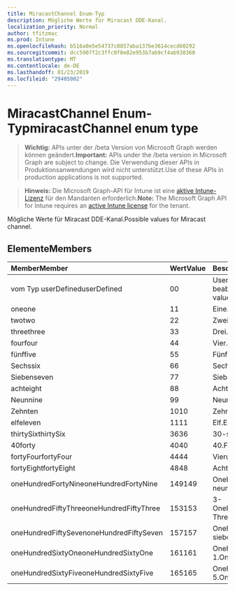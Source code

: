 ```yaml
---
title: MiracastChannel Enum-Typ
description: Mögliche Werte für Miracast DDE-Kanal.
localization_priority: Normal
author: tfitzmac
ms.prod: Intune
ms.openlocfilehash: b516a0e5e54737c0857aba137be3614cecd60292
ms.sourcegitcommit: dcc5907f2c3ffc0f0e82e953b7ab9cf4ab938360
ms.translationtype: MT
ms.contentlocale: de-DE
ms.lasthandoff: 01/23/2019
ms.locfileid: "29405002"
---
```

# <a name="miracastchannel-enum-type"></a><span data-ttu-id="039b9-103">MiracastChannel Enum-Typ</span><span class="sxs-lookup"><span data-stu-id="039b9-103">miracastChannel enum type</span></span>

> <span data-ttu-id="039b9-104">**Wichtig:** APIs unter der /beta Version von Microsoft Graph werden können geändert.</span><span class="sxs-lookup"><span data-stu-id="039b9-104">**Important:** APIs under the /beta version in Microsoft Graph are subject to change.</span></span> <span data-ttu-id="039b9-105">Die Verwendung dieser APIs in Produktionsanwendungen wird nicht unterstützt.</span><span class="sxs-lookup"><span data-stu-id="039b9-105">Use of these APIs in production applications is not supported.</span></span>

> <span data-ttu-id="039b9-106">**Hinweis:** Die Microsoft Graph-API für Intune ist eine [aktive Intune-Lizenz](https://go.microsoft.com/fwlink/?linkid=839381) für den Mandanten erforderlich.</span><span class="sxs-lookup"><span data-stu-id="039b9-106">**Note:** The Microsoft Graph API for Intune requires an [active Intune license](https://go.microsoft.com/fwlink/?linkid=839381) for the tenant.</span></span>

<span data-ttu-id="039b9-107">Mögliche Werte für Miracast DDE-Kanal.</span><span class="sxs-lookup"><span data-stu-id="039b9-107">Possible values for Miracast channel.</span></span>

## <a name="members"></a><span data-ttu-id="039b9-108">Elemente</span><span class="sxs-lookup"><span data-stu-id="039b9-108">Members</span></span>
|<span data-ttu-id="039b9-109">Member</span><span class="sxs-lookup"><span data-stu-id="039b9-109">Member</span></span>|<span data-ttu-id="039b9-110">Wert</span><span class="sxs-lookup"><span data-stu-id="039b9-110">Value</span></span>|<span data-ttu-id="039b9-111">Beschreibung</span><span class="sxs-lookup"><span data-stu-id="039b9-111">Description</span></span>|
|:---|:---|:---|
|<span data-ttu-id="039b9-112">vom Typ userDefined</span><span class="sxs-lookup"><span data-stu-id="039b9-112">userDefined</span></span>|<span data-ttu-id="039b9-113">0</span><span class="sxs-lookup"><span data-stu-id="039b9-113">0</span></span>|<span data-ttu-id="039b9-114">User-Defined, Standardwert, keine beabsichtigt.</span><span class="sxs-lookup"><span data-stu-id="039b9-114">User Defined, default value, no intent.</span></span>|
|<span data-ttu-id="039b9-115">one</span><span class="sxs-lookup"><span data-stu-id="039b9-115">one</span></span>|<span data-ttu-id="039b9-116">1</span><span class="sxs-lookup"><span data-stu-id="039b9-116">1</span></span>|<span data-ttu-id="039b9-117">Eine.</span><span class="sxs-lookup"><span data-stu-id="039b9-117">One.</span></span>|
|<span data-ttu-id="039b9-118">two</span><span class="sxs-lookup"><span data-stu-id="039b9-118">two</span></span>|<span data-ttu-id="039b9-119">2</span><span class="sxs-lookup"><span data-stu-id="039b9-119">2</span></span>|<span data-ttu-id="039b9-120">Zwei.</span><span class="sxs-lookup"><span data-stu-id="039b9-120">Two.</span></span>|
|<span data-ttu-id="039b9-121">three</span><span class="sxs-lookup"><span data-stu-id="039b9-121">three</span></span>|<span data-ttu-id="039b9-122">3</span><span class="sxs-lookup"><span data-stu-id="039b9-122">3</span></span>|<span data-ttu-id="039b9-123">Drei.</span><span class="sxs-lookup"><span data-stu-id="039b9-123">Three.</span></span>|
|<span data-ttu-id="039b9-124">four</span><span class="sxs-lookup"><span data-stu-id="039b9-124">four</span></span>|<span data-ttu-id="039b9-125">4</span><span class="sxs-lookup"><span data-stu-id="039b9-125">4</span></span>|<span data-ttu-id="039b9-126">Vier.</span><span class="sxs-lookup"><span data-stu-id="039b9-126">Four.</span></span>|
|<span data-ttu-id="039b9-127">fünf</span><span class="sxs-lookup"><span data-stu-id="039b9-127">five</span></span>|<span data-ttu-id="039b9-128">5</span><span class="sxs-lookup"><span data-stu-id="039b9-128">5</span></span>|<span data-ttu-id="039b9-129">Fünf.</span><span class="sxs-lookup"><span data-stu-id="039b9-129">Five.</span></span>|
|<span data-ttu-id="039b9-130">Sechs</span><span class="sxs-lookup"><span data-stu-id="039b9-130">six</span></span>|<span data-ttu-id="039b9-131">6</span><span class="sxs-lookup"><span data-stu-id="039b9-131">6</span></span>|<span data-ttu-id="039b9-132">Sechs.</span><span class="sxs-lookup"><span data-stu-id="039b9-132">Six.</span></span>|
|<span data-ttu-id="039b9-133">Sieben</span><span class="sxs-lookup"><span data-stu-id="039b9-133">seven</span></span>|<span data-ttu-id="039b9-134">7</span><span class="sxs-lookup"><span data-stu-id="039b9-134">7</span></span>|<span data-ttu-id="039b9-135">Sieben.</span><span class="sxs-lookup"><span data-stu-id="039b9-135">Seven.</span></span>|
|<span data-ttu-id="039b9-136">acht</span><span class="sxs-lookup"><span data-stu-id="039b9-136">eight</span></span>|<span data-ttu-id="039b9-137">8</span><span class="sxs-lookup"><span data-stu-id="039b9-137">8</span></span>|<span data-ttu-id="039b9-138">Acht.</span><span class="sxs-lookup"><span data-stu-id="039b9-138">Eight.</span></span>|
|<span data-ttu-id="039b9-139">Neun</span><span class="sxs-lookup"><span data-stu-id="039b9-139">nine</span></span>|<span data-ttu-id="039b9-140">9</span><span class="sxs-lookup"><span data-stu-id="039b9-140">9</span></span>|<span data-ttu-id="039b9-141">Neun.</span><span class="sxs-lookup"><span data-stu-id="039b9-141">Nine.</span></span>|
|<span data-ttu-id="039b9-142">Zehn</span><span class="sxs-lookup"><span data-stu-id="039b9-142">ten</span></span>|<span data-ttu-id="039b9-143">10</span><span class="sxs-lookup"><span data-stu-id="039b9-143">10</span></span>|<span data-ttu-id="039b9-144">Zehn.</span><span class="sxs-lookup"><span data-stu-id="039b9-144">Ten.</span></span>|
|<span data-ttu-id="039b9-145">elf</span><span class="sxs-lookup"><span data-stu-id="039b9-145">eleven</span></span>|<span data-ttu-id="039b9-146">11</span><span class="sxs-lookup"><span data-stu-id="039b9-146">11</span></span>|<span data-ttu-id="039b9-147">Elf.</span><span class="sxs-lookup"><span data-stu-id="039b9-147">Eleven.</span></span>|
|<span data-ttu-id="039b9-148">thirtySix</span><span class="sxs-lookup"><span data-stu-id="039b9-148">thirtySix</span></span>|<span data-ttu-id="039b9-149">36</span><span class="sxs-lookup"><span data-stu-id="039b9-149">36</span></span>|<span data-ttu-id="039b9-150">30-sechs.</span><span class="sxs-lookup"><span data-stu-id="039b9-150">Thirty-Six.</span></span>|
|<span data-ttu-id="039b9-151">40</span><span class="sxs-lookup"><span data-stu-id="039b9-151">forty</span></span>|<span data-ttu-id="039b9-152">40</span><span class="sxs-lookup"><span data-stu-id="039b9-152">40</span></span>|<span data-ttu-id="039b9-153">40.</span><span class="sxs-lookup"><span data-stu-id="039b9-153">Forty.</span></span>|
|<span data-ttu-id="039b9-154">fortyFour</span><span class="sxs-lookup"><span data-stu-id="039b9-154">fortyFour</span></span>|<span data-ttu-id="039b9-155">44</span><span class="sxs-lookup"><span data-stu-id="039b9-155">44</span></span>|<span data-ttu-id="039b9-156">Vierundvierzig.</span><span class="sxs-lookup"><span data-stu-id="039b9-156">Forty-Four.</span></span>|
|<span data-ttu-id="039b9-157">fortyEight</span><span class="sxs-lookup"><span data-stu-id="039b9-157">fortyEight</span></span>|<span data-ttu-id="039b9-158">48</span><span class="sxs-lookup"><span data-stu-id="039b9-158">48</span></span>|<span data-ttu-id="039b9-159">Achtundvierzig.</span><span class="sxs-lookup"><span data-stu-id="039b9-159">Forty-Eight.</span></span>|
|<span data-ttu-id="039b9-160">oneHundredFortyNine</span><span class="sxs-lookup"><span data-stu-id="039b9-160">oneHundredFortyNine</span></span>|<span data-ttu-id="039b9-161">149</span><span class="sxs-lookup"><span data-stu-id="039b9-161">149</span></span>|<span data-ttu-id="039b9-162">OneHundredForty-neun.</span><span class="sxs-lookup"><span data-stu-id="039b9-162">OneHundredForty-Nine.</span></span>|
|<span data-ttu-id="039b9-163">oneHundredFiftyThree</span><span class="sxs-lookup"><span data-stu-id="039b9-163">oneHundredFiftyThree</span></span>|<span data-ttu-id="039b9-164">153</span><span class="sxs-lookup"><span data-stu-id="039b9-164">153</span></span>|<span data-ttu-id="039b9-165">3-OneHundredFifty.</span><span class="sxs-lookup"><span data-stu-id="039b9-165">OneHundredFifty-Three.</span></span>|
|<span data-ttu-id="039b9-166">oneHundredFiftySeven</span><span class="sxs-lookup"><span data-stu-id="039b9-166">oneHundredFiftySeven</span></span>|<span data-ttu-id="039b9-167">157</span><span class="sxs-lookup"><span data-stu-id="039b9-167">157</span></span>|<span data-ttu-id="039b9-168">OneHundredFifty-sieben.</span><span class="sxs-lookup"><span data-stu-id="039b9-168">OneHundredFifty-Seven.</span></span>|
|<span data-ttu-id="039b9-169">oneHundredSixtyOne</span><span class="sxs-lookup"><span data-stu-id="039b9-169">oneHundredSixtyOne</span></span>|<span data-ttu-id="039b9-170">161</span><span class="sxs-lookup"><span data-stu-id="039b9-170">161</span></span>|<span data-ttu-id="039b9-171">OneHundredSixty: 1.</span><span class="sxs-lookup"><span data-stu-id="039b9-171">OneHundredSixty-One.</span></span>|
|<span data-ttu-id="039b9-172">oneHundredSixtyFive</span><span class="sxs-lookup"><span data-stu-id="039b9-172">oneHundredSixtyFive</span></span>|<span data-ttu-id="039b9-173">165</span><span class="sxs-lookup"><span data-stu-id="039b9-173">165</span></span>|<span data-ttu-id="039b9-174">OneHundredSixty-5.</span><span class="sxs-lookup"><span data-stu-id="039b9-174">OneHundredSixty-Five.</span></span>|




